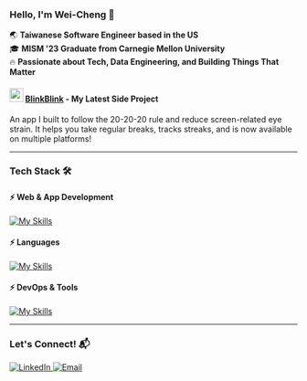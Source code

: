 ### Hello, I'm Wei-Cheng 👋  

🌏 **Taiwanese Software Engineer based in the US**  
🎓 **MISM '23 Graduate from Carnegie Mellon University**  
🔥 **Passionate about Tech, Data Engineering, and Building Things That Matter**  

#### [<img src="https://github.com/user-attachments/assets/721ce601-b05d-448a-bb5e-4aa0573f633c" width="24">](https://blinkblinkapp.github.io/) **[BlinkBlink](https://blinkblinkapp.github.io/)** - My Latest Side Project

An app I built to follow the 20-20-20 rule and reduce screen-related eye strain. It helps you take regular breaks, tracks streaks, and is now available on multiple platforms!  

---

### Tech Stack 🛠️  

#### ⚡ Web & App Development  
[![My Skills](https://skillicons.dev/icons?i=django,nest,express,react,vue,nodejs,electron,mysql,postgres,mongodb&perline=10)](https://skillicons.dev)  

#### ⚡ Languages  
[![My Skills](https://skillicons.dev/icons?i=py,java,js,typescript,go&perline=10)](https://skillicons.dev)  

#### ⚡ DevOps & Tools  
[![My Skills](https://skillicons.dev/icons?i=git,docker,kubernetes,heroku,aws,postman,githubactions,elasticsearch,redis&perline=10)](https://skillicons.dev)  

---

### Let's Connect! 📬  
<p>
	<a href="https://www.linkedin.com/in/weichengh/" target="_blank">
		<img alt="LinkedIn" src="https://img.shields.io/badge/LinkedIn-0077B5?style=for-the-badge&logo=linkedin&logoColor=white" />
	</a>
	<a href="mailto:andywh1996@gmail.com">
		<img alt="Email" src="https://img.shields.io/badge/Gmail-D14836?style=for-the-badge&logo=gmail&logoColor=white"/>
	</a>
</p>
